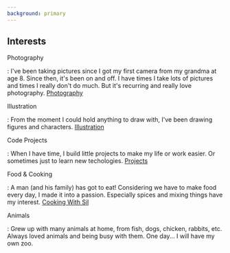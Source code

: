 ```yaml
---
background: primary
---
```


## Interests

Photography

: I've been taking pictures since I got my first camera from my grandma at age 8. Since then, it's been on and off. I have times I take lots of pictures and times I really don't do much. But it's recurring and really love photography. [Photography](https://sil.mt/work/photography)

Illustration

: From the moment I could hold anything to draw with, I've been drawing figures and characters. [Illustration](https://sil.mt/work/illustration)

Code Projects

: When I have time, I build little projects to make my life or work easier. Or sometimes just to learn new techologies. [Projects](https://sil.mt/projects)

Food & Cooking

: A man (and his family) has got to eat! Considering we have to make food every day, I made it into a passion. Especially spices and mixing things have my interest. [Cooking With Sil](https://recipes.sil.mt)

Animals

: Grew up with many animals at home, from fish, dogs, chicken, rabbits, etc. Always loved animals and being busy with them. One day... I will have my own zoo.
